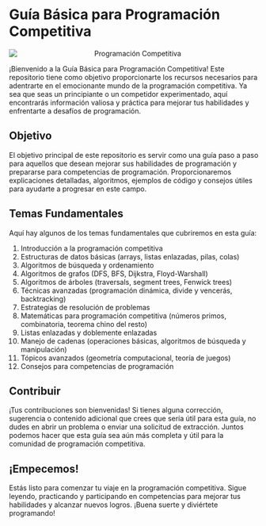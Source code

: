 # Guía Básica para Programación Competitiva
<p align="center">
    <img src="https://programacioncompetitivaufps.github.io/slides/0-Presentaci%C3%B3n/img/image00.png" alt="Programación Competitiva" style="display: block; margin: 0 auto;">
</p>


¡Bienvenido a la Guía Básica para Programación Competitiva! Este repositorio tiene como objetivo proporcionarte los recursos necesarios para adentrarte en el emocionante mundo de la programación competitiva. Ya sea que seas un principiante o un competidor experimentado, aquí encontrarás información valiosa y práctica para mejorar tus habilidades y enfrentarte a desafíos de programación.

## Objetivo

El objetivo principal de este repositorio es servir como una guía paso a paso para aquellos que desean mejorar sus habilidades de programación y prepararse para competencias de programación. Proporcionaremos explicaciones detalladas, algoritmos, ejemplos de código y consejos útiles para ayudarte a progresar en este campo.

## Temas Fundamentales

Aquí hay algunos de los temas fundamentales que cubriremos en esta guía:

1. Introducción a la programación competitiva
2. Estructuras de datos básicas (arrays, listas enlazadas, pilas, colas)
3. Algoritmos de búsqueda y ordenamiento
4. Algoritmos de grafos (DFS, BFS, Dijkstra, Floyd-Warshall)
5. Algoritmos de árboles (traversals, segment trees, Fenwick trees)
6. Técnicas avanzadas (programación dinámica, divide y vencerás, backtracking)
7. Estrategias de resolución de problemas
8. Matemáticas para programación competitiva (números primos, combinatoria, teorema chino del resto)
9. Listas enlazadas y doblemente enlazadas
10. Manejo de cadenas (operaciones básicas, algoritmos de búsqueda y manipulación)
11. Tópicos avanzados (geometría computacional, teoría de juegos)
12. Consejos para competencias de programación

## Contribuir

¡Tus contribuciones son bienvenidas! Si tienes alguna corrección, sugerencia o contenido adicional que crees que sería útil para esta guía, no dudes en abrir un problema o enviar una solicitud de extracción. Juntos podemos hacer que esta guía sea aún más completa y útil para la comunidad de programación competitiva.

## ¡Empecemos!

Estás listo para comenzar tu viaje en la programación competitiva. Sigue leyendo, practicando y participando en competencias para mejorar tus habilidades y alcanzar nuevos logros. ¡Buena suerte y diviértete programando!
